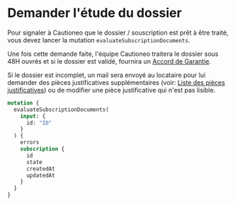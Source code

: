 # Demander l'étude du dossier

Pour signaler à Cautioneo que le dossier / souscription est prêt à être traité, vous devez lancer la mutation `evaluateSubscriptionDocuments`.

Une fois cette demande faite, l'équipe Cautioneo traitera le dossier sous 48H ouvrés et si le dossier est validé, fournira un [Accord de Garantie](obtenir-les-informations-de-laccord-de-garantie.md).

Si le dossier est incomplet, un mail sera envoyé au locataire pour lui demander des pièces justificatives supplémentaires (voir: [Liste des pièces justificatives](liste-de-documents.md)) ou de modifier une pièce justificative qui n'est pas lisible.

```graphql
mutation {
  evaluateSubscriptionDocuments(
    input: { 
      id: "ID" 
    }
  ) {
    errors
    subscription {
      id
      state
      createdAt
      updatedAt
    }
  }
}
```
